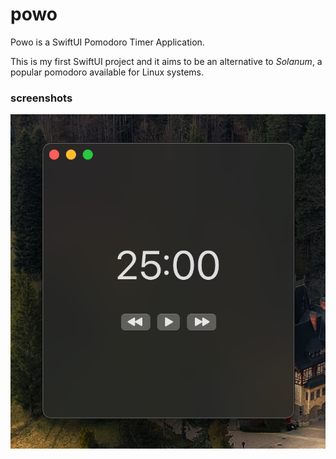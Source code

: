# powo

Powo is a SwiftUI Pomodoro Timer Application.

This is my first SwiftUI project and it aims to be an alternative to _Solanum_, a popular pomodoro available for Linux systems.

### screenshots

![Powo Application Screenshot with translucent blurred window, a timer displaying 25 minutes, a play button and a next/previous button](screenshot.png)
